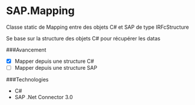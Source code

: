 SAP.Mapping
===========

Classe static de Mapping entre des objets C# et SAP de type IRFcStructure 

Se base sur la structure des objets C# pour récupérer les datas

###Avancement
- [x] Mapper depuis une structure C#
- [ ] Mapper depuis une structure SAP

###Technologies
- C#
- SAP .Net Connector 3.0
